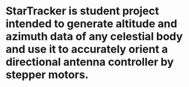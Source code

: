 # StarTracker is student project intended to generate altitude and azimuth data of any celestial body and use it to accurately orient a directional antenna controller by stepper motors.

